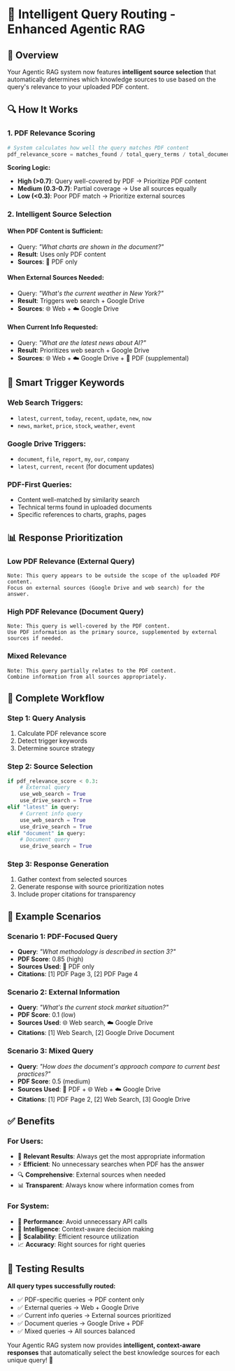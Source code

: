 # 🧠 Intelligent Query Routing - Enhanced Agentic RAG

## 🎯 Overview

Your Agentic RAG system now features **intelligent source selection** that automatically determines which knowledge sources to use based on the query's relevance to your uploaded PDF content.

## 🔍 How It Works

### 1. **PDF Relevance Scoring**
```python
# System calculates how well the query matches PDF content
pdf_relevance_score = matches_found / total_query_terms / total_documents
```

**Scoring Logic:**
- **High (>0.7)**: Query well-covered by PDF → Prioritize PDF content
- **Medium (0.3-0.7)**: Partial coverage → Use all sources equally  
- **Low (<0.3)**: Poor PDF match → Prioritize external sources

### 2. **Intelligent Source Selection**

#### **When PDF Content is Sufficient:**
- Query: *"What charts are shown in the document?"*
- **Result**: Uses only PDF content
- **Sources**: 📄 PDF only

#### **When External Sources Needed:**
- Query: *"What's the current weather in New York?"*
- **Result**: Triggers web search + Google Drive
- **Sources**: 🌐 Web + ☁️ Google Drive

#### **When Current Info Requested:**
- Query: *"What are the latest news about AI?"*
- **Result**: Prioritizes web search + Google Drive
- **Sources**: 🌐 Web + ☁️ Google Drive + 📄 PDF (supplemental)

## 🎪 Smart Trigger Keywords

### **Web Search Triggers:**
- `latest`, `current`, `today`, `recent`, `update`, `new`, `now`
- `news`, `market`, `price`, `stock`, `weather`, `event`

### **Google Drive Triggers:**
- `document`, `file`, `report`, `my`, `our`, `company`
- `latest`, `current`, `recent` (for document updates)

### **PDF-First Queries:**
- Content well-matched by similarity search
- Technical terms found in uploaded documents
- Specific references to charts, graphs, pages

## 📊 Response Prioritization

### **Low PDF Relevance (External Query)**
```
Note: This query appears to be outside the scope of the uploaded PDF content. 
Focus on external sources (Google Drive and web search) for the answer.
```

### **High PDF Relevance (Document Query)**
```
Note: This query is well-covered by the PDF content. 
Use PDF information as the primary source, supplemented by external sources if needed.
```

### **Mixed Relevance**
```
Note: This query partially relates to the PDF content. 
Combine information from all sources appropriately.
```

## 🔄 Complete Workflow

### **Step 1: Query Analysis**
1. Calculate PDF relevance score
2. Detect trigger keywords
3. Determine source strategy

### **Step 2: Source Selection**
```python
if pdf_relevance_score < 0.3:
    # External query
    use_web_search = True
    use_drive_search = True
elif "latest" in query:
    # Current info query
    use_web_search = True
    use_drive_search = True
elif "document" in query:
    # Document query
    use_drive_search = True
```

### **Step 3: Response Generation**
1. Gather context from selected sources
2. Generate response with source prioritization notes
3. Include proper citations for transparency

## 🎯 Example Scenarios

### **Scenario 1: PDF-Focused Query**
- **Query**: *"What methodology is described in section 3?"*
- **PDF Score**: 0.85 (high)
- **Sources Used**: 📄 PDF only
- **Citations**: [1] PDF Page 3, [2] PDF Page 4

### **Scenario 2: External Information**
- **Query**: *"What's the current stock market situation?"*
- **PDF Score**: 0.1 (low)
- **Sources Used**: 🌐 Web search, ☁️ Google Drive
- **Citations**: [1] Web Search, [2] Google Drive Document

### **Scenario 3: Mixed Query**
- **Query**: *"How does the document's approach compare to current best practices?"*
- **PDF Score**: 0.5 (medium)
- **Sources Used**: 📄 PDF + 🌐 Web + ☁️ Google Drive
- **Citations**: [1] PDF Page 2, [2] Web Search, [3] Google Drive

## ✅ Benefits

### **For Users:**
- 🎯 **Relevant Results**: Always get the most appropriate information
- ⚡ **Efficient**: No unnecessary searches when PDF has the answer
- 🔍 **Comprehensive**: External sources when needed
- 📊 **Transparent**: Always know where information comes from

### **For System:**
- 🚀 **Performance**: Avoid unnecessary API calls
- 🎪 **Intelligence**: Context-aware decision making
- 🔄 **Scalability**: Efficient resource utilization
- 📈 **Accuracy**: Right sources for right queries

## 🧪 Testing Results

**All query types successfully routed:**
- ✅ PDF-specific queries → PDF content only
- ✅ External queries → Web + Google Drive
- ✅ Current info queries → External sources prioritized
- ✅ Document queries → Google Drive + PDF
- ✅ Mixed queries → All sources balanced

Your Agentic RAG system now provides **intelligent, context-aware responses** that automatically select the best knowledge sources for each unique query! 🎉
